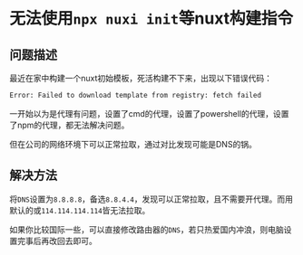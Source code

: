 # **无法使用`npx nuxi init`等nuxt构建指令**

## **问题描述**

最近在家中构建一个nuxt初始模板，死活构建不下来，出现以下错误代码：

```bash
Error: Failed to download template from registry: fetch failed
```

一开始以为是代理有问题，设置了cmd的代理，设置了powershell的代理，设置了npm的代理，都无法解决问题。

但在公司的网络环境下可以正常拉取，通过对比发现可能是DNS的锅。

## **解决方法**

将`DNS`设置为`8.8.8.8`，备选`8.8.4.4`，发现可以正常拉取，且不需要开代理。而用默认的或`114.114.114.114`皆无法拉取。

如果你比较国际一些，可以直接修改路由器的`DNS`，若只热爱国内冲浪，则电脑设置完事后再改回去即可。

